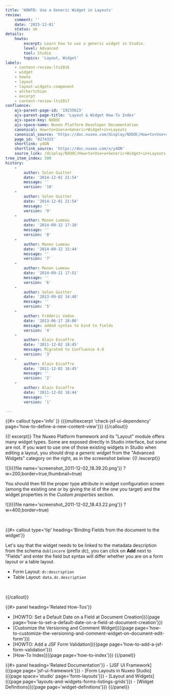 ```yaml
---
title: 'HOWTO: Use a Generic Widget in Layouts'
review:
    comment: ''
    date: '2015-12-01'
    status: ok
details:
    howto:
        excerpt: Learn how to use a generic widget in Studio.
        level: Advanced
        tool: Studio
        topics: 'Layout, Widget'
labels:
    - content-review-lts2016
    - widget
    - howto
    - layout
    - layout-widgets-component
    - atchertchian
    - excerpt
    - content-review-lts2017
confluence:
    ajs-parent-page-id: '19235623'
    ajs-parent-page-title: 'Layout & Widget How-To Index'
    ajs-space-key: NXDOC
    ajs-space-name: Nuxeo Platform Developer Documentation
    canonical: How+to+Use+a+Generic+Widget+in+Layouts
    canonical_source: 'https://doc.nuxeo.com/display/NXDOC/How+to+Use+a+Generic+Widget+in+Layouts'
    page_id: '9274315'
    shortlink: y4ON
    shortlink_source: 'https://doc.nuxeo.com/x/y4ON'
    source_link: /display/NXDOC/How+to+Use+a+Generic+Widget+in+Layouts
tree_item_index: 300
history:
    -
        author: Solen Guitter
        date: '2014-12-01 21:54'
        message: ''
        version: '10'
    -
        author: Solen Guitter
        date: '2014-12-01 21:54'
        message: ''
        version: '9'
    -
        author: Manon Lumeau
        date: '2014-09-12 17:10'
        message: ''
        version: '8'
    -
        author: Manon Lumeau
        date: '2014-09-12 15:44'
        message: ''
        version: '7'
    -
        author: Manon Lumeau
        date: '2014-09-11 17:51'
        message: ''
        version: '6'
    -
        author: Solen Guitter
        date: '2013-09-02 14:48'
        message: ''
        version: '5'
    -
        author: Frédéric Vadon
        date: '2013-06-17 18:00'
        message: added syntax to bind to fields
        version: '4'
    -
        author: Alain Escaffre
        date: '2011-12-02 18:45'
        message: Migrated to Confluence 4.0
        version: '3'
    -
        author: Alain Escaffre
        date: '2011-12-02 18:45'
        message: ''
        version: '2'
    -
        author: Alain Escaffre
        date: '2011-12-02 18:44'
        message: ''
        version: '1'

---
```

{{#> callout type='info' }}
{{{multiexcerpt 'check-jsf-ui-dependency' page='how-to-define-a-new-content-view'}}}
{{/callout}}

{{! excerpt}}
The Nuxeo Platform framework and its "Layout" module offers many widget types. Some are exposed directly in Studio interface, but some are not. If you want to use one of those existing widgets in Studio when editing a layout, you should drop a _generic widget_ from the "Advanced Widgets" category on the right, as in the screenshot below:
{{! /excerpt}}

![]({{file name='screenshot_2011-12-02_18.39.20.png'}} ?w=200,border=true,thumbnail=true)

You should then fill the proper type attribute in widget configuration screen (among the existing one or by giving the id of the one you target) and the widget properties in the _Custom properties_ section.

![]({{file name='screenshot_2011-12-02_18.43.22.png'}} ?w=400,border=true)

&nbsp;

{{#> callout type='tip' heading='Binding Fields from the document to the widget'}}

Let's say that the widget needs to be linked to the metadata description from the schema `dublincore` (prefix dc), you can click on **Add** next to "Fields" and enter the field but syntax will differ whether you are on a form layout or a table layout.

*   Form Layout: `dc:description`
*   Table Layout: `data.dc.description`

&nbsp;

{{/callout}}<div class="row" data-equalizer data-equalize-on="medium"><div class="column medium-6">{{#> panel heading='Related How-Tos'}}
- [HOWTO: Set a Default Date on a Field at Document Creation]({{page page='how-to-set-a-default-date-on-a-field-at-document-creation'}})
- [Customize the Versioning and Comment Widget]({{page page='how-to-customize-the-versioning-and-comment-widget-on-document-edit-form'}})
- [HOWTO: Add a JSF Form Validation]({{page page='how-to-add-a-jsf-form-validation'}})
- [How-To Index]({{page page='how-to-index'}})
{{/panel}}
</div>
<div class="column medium-6">
{{#> panel heading='Related Documentation'}}
- [JSF UI Framework]({{page page='jsf-ui-framework'}})
- [Form Layouts in Nuxeo Studio]({{page space='studio' page='form-layouts'}})
- [Layout and Widgets]({{page page='layouts-and-widgets-forms-listings-grids'}})
- [Widget Definitions]({{page page='widget-definitions'}})
{{/panel}}</div></div>
